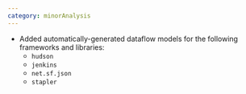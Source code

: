 ```yaml
---
category: minorAnalysis
---
```

* Added automatically-generated dataflow models for the following frameworks and libraries:
  * `hudson`
  * `jenkins`
  * `net.sf.json`
  * `stapler`
